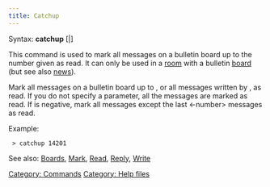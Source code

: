 ```yaml
---
title: Catchup
---
```


Syntax: **catchup** \[<number>\|<name>\]

This command is used to mark all messages on a bulletin board up to the
number given as read. It can only be used in a [room](room "wikilink")
with a bulletin [board](boards "wikilink") (but see also
[news](news "wikilink")).

Mark all messages on a bulletin board up to <number>, or all messages
written by <name>, as read. If you do not specify a parameter, all the
messages are marked as read. If <number> is negative, mark all messages
except the last \<-number\> messages as read.

Example:

` > catchup 14201`

See also: [Boards](Boards "wikilink"), [Mark](Mark "wikilink"),
[Read](Read "wikilink"), [Reply](Reply "wikilink"),
[Write](Write "wikilink")

[Category: Commands](Category:_Commands "wikilink") [Category: Help
files](Category:_Help_files "wikilink")